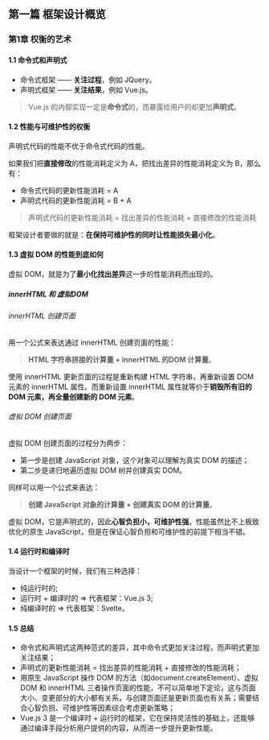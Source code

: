 ## 第一篇 框架设计概览
### 第1章 权衡的艺术

#### 1.1 命令式和声明式

* 命令式框架 —— **关注过程**，例如 JQuery。
* 声明式框架 —— **关注结果**，例如 Vue.js。

> Vue.js 的内部实现一定是**命令式**的，而暴露给用户的却更加**声明式**。

#### 1.2 性能与可维护性的权衡

声明式代码的性能不优于命令式代码的性能。

如果我们把**直接修改**的性能消耗定义为 A，把找出差异的性能消耗定义为 B，那么有：

* 命令式代码的更新性能消耗 = A
* 声明式代码的更新性能消耗 = B + A

> 声明式代码的更新性能消耗 = 找出差异的性能消耗 + 直接修改的性能消耗

框架设计者要做的就是：**在保持可维护性的同时让性能损失最小化**。

#### 1.3 虚拟 DOM 的性能到底如何

虚拟 DOM，就是为了**最小化找出差异**这一步的性能消耗而出现的。

##### innerHTML 和 虚拟DOM

###### innerHTML 创建页面

用一个公式来表达通过 innerHTML 创建页面的性能：
> **HTML 字符串拼接的计算量 + innerHTML 的DOM 计算量**。

使用 innerHTML 更新页面的过程是重新构建 HTML 字符串，再重新设置 DOM 元素的 innerHTML 属性。而重新设置 innerHTML 属性就等价于**销毁所有旧的DOM 元素，再全量创建新的 DOM 元素**。

###### 虚拟 DOM 创建页面

虚拟 DOM 创建页面的过程分为两步：

* 第一步是创建 JavaScript 对象，这个对象可以理解为真实 DOM 的描述；
* 第二步是递归地遍历虚拟 DOM 树并创建真实 DOM。

同样可以用一个公式来表达：

> **创建 JavaScript 对象的计算量 + 创建真实 DOM 的计算量**。

虚拟 DOM，它是声明式的，因此**心智负担小，可维护性强**，性能虽然比不上极致优化的原生 JavaScript，但是在保证心智负担和可维护性的前提下相当不错。

#### 1.4 运行时和编译时

当设计一个框架的时候，我们有三种选择：
* 纯运行时的;
* 运行时 + 编译时的 => 代表框架：Vue.js 3;
* 纯编译时的 => 代表框架：Svelte。

#### 1.5 总结

* 命令式和声明式这两种范式的差异，其中命令式更加关注过程，而声明式更加关注结果；
* 声明式的更新性能消耗 = 找出差异的性能消耗 + 直接修改的性能消耗；
* 用原生 JavaScript 操作 DOM 的方法（如document.createElement）、虚拟 DOM 和 innerHTML 三者操作页面的性能，不可以简单地下定论，这与页面大小、变更部分的大小都有关系，与创建页面还是更新页面也有关系；需要结合心智负担、可维护性等因素综合考虑更新策略；
* Vue.js 3 是一个编译时 + 运行时的框架，它在保持灵活性的基础上，还能够通过编译手段分析用户提供的内容，从而进一步提升更新性能。